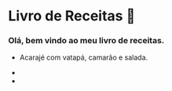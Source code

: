 # Livro de Receitas :cookie:

### Olá, bem vindo ao meu livro de receitas.

- Acarajé com vatapá, camarão e salada. 

- 
- 

